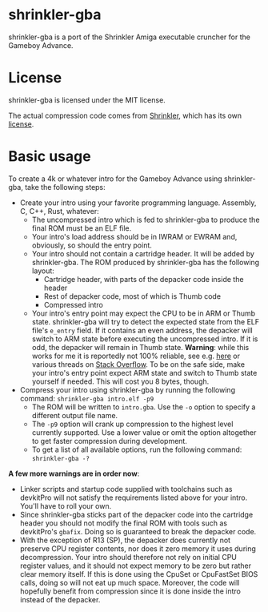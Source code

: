 <!--
SPDX-FileCopyrightText: 2021 Thomas Mathys
SPDX-License-Identifier: MIT
shrinkler-gba: Port of the Shrinkler Amiga executable cruncher for the GBA
-->

# shrinkler-gba
shrinkler-gba is a port of the Shrinkler Amiga executable cruncher for the Gameboy Advance.

# License
shrinkler-gba is licensed under the MIT license.

The actual compression code comes from [Shrinkler](https://github.com/askeksa/Shrinkler),
which has its own [license](LICENSES/LicenseRef-Shrinkler.txt).

# Basic usage
To create a 4k or whatever intro for the Gameboy Advance using shrinkler-gba, take the following steps:
* Create your intro using your favorite programming language. Assembly, C, C++, Rust, whatever:
  * The uncompressed intro which is fed to shrinkler-gba to produce the final ROM must be an ELF file.
  * Your intro's load address should be in IWRAM or EWRAM and, obviously, so should the entry point.
  * Your intro should not contain a cartridge header. It will be added by shrinkler-gba.
    The ROM produced by shrinkler-gba has the following layout:
    * Cartridge header, with parts of the depacker code inside the header
    * Rest of depacker code, most of which is Thumb code
    * Compressed intro
  * Your intro's entry point may expect the CPU to be in ARM or Thumb state. shrinkler-gba will try to
    detect the expected state from the ELF file's `e_entry` field. If it contains an even address,
    the depacker will switch to ARM state before executing the uncompressed intro. If it is odd,
    the depacker will remain in Thumb state. **Warning**: while this works for me it is reportedly not 100%
    reliable, see e.g. [here](https://community.arm.com/support-forums/f/architectures-and-processors-forum/7513/elf-entry-point-in-thumb-mode-armv7-aarch32)
    or various threads on [Stack Overflow](https://stackoverflow.com).
    To be on the safe side, make your intro's entry point expect ARM state and switch to Thumb state
    yourself if needed. This will cost you 8 bytes, though.
* Compress your intro using shrinkler-gba by running the following command: `shrinkler-gba intro.elf -p9`
  * The ROM will be written to `intro.gba`. Use the `-o` option to specify a different output file name.
  * The `-p9` option will crank up compression to the highest level currently supported.
    Use a lower value or omit the option altogether to get faster compression during development.
  * To get a list of all available options, run the following command: `shrinkler-gba -?`

**A few more warnings are in order now**:
* Linker scripts and startup code supplied with toolchains such as devkitPro will not satisfy the
  requirements listed above for your intro. You'll have to roll your own.
* Since shrinkler-gba sticks part of the depacker code into the cartridge header you should not modify
  the final ROM with tools such as devkitPro's `gbafix`. Doing so is guaranteed to break the depacker code.
* With the exception of R13 (SP), the depacker does currently not preserve CPU register contents,
  nor does it zero memory it uses during decompression.
  Your intro should therefore not rely on initial CPU register values, and it should not expect memory
  to be zero but rather clear memory itself. If this is done using the CpuSet or CpuFastSet BIOS calls,
  doing so will not eat up much space. Moreover, the code will hopefully benefit from compression since
  it is done inside the intro instead of the depacker.
